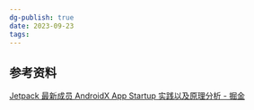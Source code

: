 ```yaml
---
dg-publish: true
date: 2023-09-23
tags:
---
```


## 参考资料
[Jetpack 最新成员 AndroidX App Startup 实践以及原理分析 - 掘金](https://juejin.cn/post/6844904190440013837?searchId=202309231818162D5065BAE71AFC776A87)